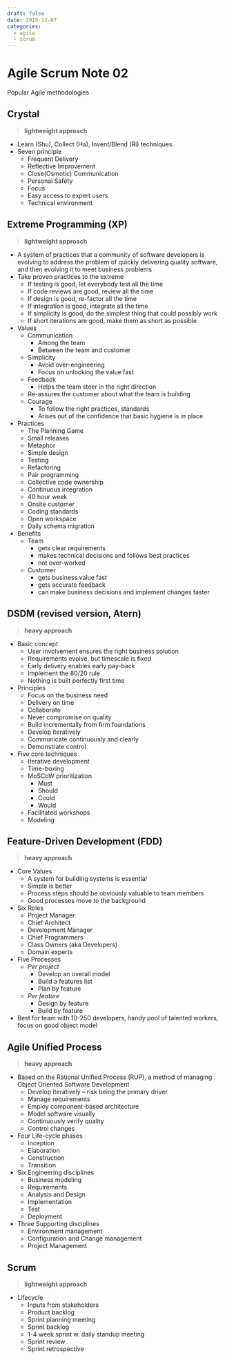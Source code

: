 ```yaml
---
draft: false
date: 2015-12-07
categories:
  - agile
  - scrum
---
```


# Agile Scrum Note 02

Popular Agile methodologies

<!-- more -->

## Crystal

> **lightweight approach**

<!-- prettier-ignore -->
- Learn (Shu), Collect (Ha), Invent/Blend (Ri) techniques
- Seven principle
    - Frequent Delivery
    - Reflective Improvement
    - Close(Osmotic) Communication
    - Personal Safety
    - Focus
    - Easy access to expert users
    - Technical environment

## Extreme Programming (XP)

> **lightweight approach**

<!-- prettier-ignore -->
- A system of practices that a community of software developers is evolving to address the problem of quickly delivering quality software, and then evolving it to meet business problems
- Take proven practices to the extreme
    - If testing is good, let everybody test all the time
    - If code reviews are good, review all the time
    - If design is good, re-factor all the time
    - If integration is good, integrate all the time
    - If simplicity is good, do the simplest thing that could possibly work
    - If short iterations are good, make them as short as possible
- Values
    - Communication
        - Among the team
        - Between the team and customer
    - Simplicity
        - Avoid over-engineering
        - Focus on unlocking the value fast
    - Feedback
        - Helps the team steer in the right direction
    - Re-assures the customer about what the team is building
    - Courage
        - To follow the right practices, standards
        - Arises out of the confidence that basic hygiene is in place
- Practices
    - The Planning Game
    - Small releases
    - Metaphor
    - Simple design
    - Testing
    - Refactoring
    - Pair programming
    - Collective code ownership
    - Continuous integration
    - 40 hour week
    - Onsite customer
    - Coding standards
    - Open workspace
    - Daily schema migration
- Benefits
    - Team
        - gets clear requirements
        - makes technical decisions and follows best practices
        - not over-worked
    - Customer
        - gets business value fast
        - gets accurate feedback
        - can make business decisions and implement changes faster

## DSDM (revised version, Atern)

> **heavy approach**

<!-- prettier-ignore -->
- Basic concept
    - User involvement ensures the right business solution
    - Requirements evolve, but timescale is fixed
    - Early delivery enables early pay-back
    - Implement the 80/20 rule
    - Nothing is built perfectly first time
- Principles
    - Focus on the business need
    - Delivery on time
    - Collaborate
    - Never compromise on quality
    - Build incrementally from firm foundations
    - Develop iteratively
    - Communicate continuously and clearly
    - Demonstrate control
- Five core techniques
    - Iterative development
    - Time-boxing
    - MoSCoW prioritization
        - Must
        - Should
        - Could
        - Would
    - Facilitated workshops
    - Modeling

## Feature-Driven Development (FDD)

> **heavy approach**

<!-- prettier-ignore -->
- Core Values
    - A system for building systems is essential
    - Simple is better
    - Process steps should be obviously valuable to team members
    - Good processes move to the background
- Six Roles
    - Project Manager
    - Chief Architect
    - Development Manager
    - Chief Programmers
    - Class Owners (aka Developers)
    - Domain experts
- Five Processes
    - _Per project_
        - Develop an overall model
        - Build a features list
        - Plan by feature
    - _Per feature_
        - Design by feature
        - Build by feature
- Best for team with 10-250 developers, handy pool of talented workers, focus on good object model

## Agile Unified Process

> **heavy approach**

<!-- prettier-ignore -->
- Based on the Rational Unified Process (RUP), a method of managing Object Oriented Software Development
    - Develop iteratively – risk being the primary driver
    - Manage requirements
    - Employ component-based architecture
    - Model software visually
    - Continuously verify quality
    - Control changes
- Four Life-cycle phases
    - Inception
    - Elaboration
    - Construction
    - Transition
- Six Engineering disciplines
    - Business modeling
    - Requirements
    - Analysis and Design
    - Implementation
    - Test
    - Deployment
- Three Supporting disciplines
    - Environment management
    - Configuration and Change management
    - Project Management

## Scrum

> **lightweight approach**

<!-- prettier-ignore -->
- Lifecycle
    - Inputs from stakeholders
    - Product backlog
    - Sprint planning meeting
    - Sprint backlog
    - 1-4 week sprint w. daily standup meeting
    - Sprint review
    - Sprint retrospective
